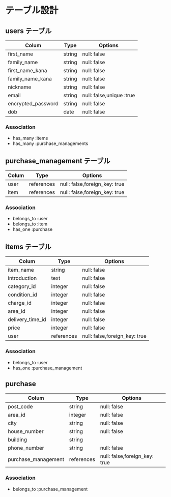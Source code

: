 # テーブル設計

## users テーブル

| Colum              | Type   | Options                 |
| ------------------ | ------ | ----------------------- |
| first_name         | string | null: false             |
| family_name        | string | null: false             |
| first_name_kana    | string | null: false             |
| family_name_kana   | string | null: false             |
| nickname           | string | null: false             |
| email              | string | null: false,unique :true|
| encrypted_password | string | null: false             |
| dob                | date   | null: false             |

### Association

- has_many :items
- has_many :purchase_managements

## purchase_management テーブル

| Colum   | Type        | Options                        |
| ------- | ----------- | ------------------------------ |
| user    | references  | null: false,foreign_key: true  |
| item    | references  | null: false,foreign_key: true  |

### Association

- belongs_to :user
- belongs_to :item
- has_one    :purchase


## items テーブル
| Colum            | Type       | Options                         |
| ---------------- | ---------- | ------------------------------- |
| item_name        | string     | null: false                     |
| introduction     | text       | null: false                     |
| category_id      | integer    | null: false                     |
| condition_id     | integer    | null: false                     |
| charge_id        | integer    | null: false                     |
| area_id          | integer    | null: false                     |
| delivery_time_id | integer    | null: false                     |
| price            | integer    | null: false                     |
| user             | references | null: false,foreign_key: true   |


### Association

- belongs_to :user
- has_one :purchase_management


## purchase
| Colum              | Type       | Options                        |
| ------------------ | ---------- | ------------------------------ |
| post_code          | string     | null: false                    |//郵便番号
| area_id            | integer    | null: false                    |//都道府県
| city               | string     | null: false                    |//市町村
| house_number       | string     | null: false                    |
| building           | string     |                                |//建物名
| phone_number       | string     | null: false                    |
| purchase_management| references | null: false,foreign_key: true  |



### Association

- belongs_to :purchase_management